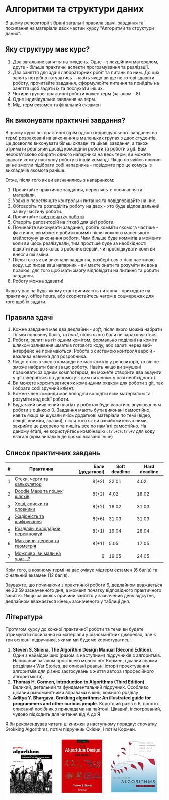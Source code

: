# Алгоритми та структури даних
В цьому репозиторії зібрані загальні правила здачі, завдання та посилання на матеріали двох частин курсу "Алгоритми та структури даних".

## Яку структуру має курс?
1. Два загальних заняття на тиждень. Одне - з лекційним матералом, друге - більше практичні аспекти програмування та реалізації.
2. Два заняття для здачі лабораторних робіт та питань по ним. До цих занять потрібно готуватись - навіть якщо ви ще не готові здавати роботу, прочитайте завдання, сформулюйте питання та прийдіть на заняття щоб задати їх та послухати інших.
3. Чотири групові практичні роботи кожен терм (загалом - 8).
4. Одне індивідуальне завдання на терм.
5. Мід-терм екзамен та фінальний екзамен

## Як виконувати практичні завдання?
В цьому курсі всі практичні (крім одного індивідуального завдання на терм) розраховані на виконання в маленьких групах з двох студентів. Це дозволяє виконувати більш складні та цікаві завдання, а також отримати реальний досвід командної роботи та роботи з git. Вам необов'язково обирати одного напарника на весь терм, ви можете здавати кожну наступну роботу в іншій команді. Якщо по якійсь причині ви не змогли підібрати собі напарника - повідомте про це комусь із викладачів якомога раніше.

Отже, після того як ви визначились з напарником:
1. Прочитайте практичне завдання, перегляньте посилання та матеріали.
2. Уважно перегляньте контрольні питання та повідповідайте на них.
3. Обговоріть та розподіліть роботу на двох - хто буде відповідальний за яку частину роботи.
4. Прочитайте [гайд початку роботи](./quickstart.md)
5. Створіть репозиторій на гітхаб для цієї роботи.
6. Починайте виконувати завдання, робіть комміти якомога частіше - фактично, ви можете робити комміт після кожного маленького майлстоуну виконання роботи. Чим більше буде коммітів в моменти коли ви щось реалізували, тим простіше буде за необхідності відкотитись до якоїсь з робочих версій, чи прослідкувати коли ви внесли які зміни.
7. Після того як ви виконали завдання, розберіться з тією частиною коду, що писав ваш напарник - ви маєте знати та розуміти як вона працює, для того щоб мати змогу відповідати на питання та робити завдання.
8. Роботу можна здавати!

Якщо у вас на будь-якому етапі виникають питання - приходьте на практичну, office hours, або скористайтесь чатом в соцмережах для того щоб їх задати.


## Правила здачі
1. Кожне завдання має два дедлайни - _soft_, після якого можна набрати тільки половину балів, та _hard_, після якого бали не зараховуються.
2. Роботи, залиті на гіт одним комітом, формально поділені на коміти шляхом заливання шматків готового коду, або залиті через веб-інтерфейс не приймаються. Робота з системою контроля версій - важлива навичка для розробника.
3. Якщо хтось з членів команди не має комітів у репозиторії, то він не зможе набрати бали за цю роботу. Навіть якщо ви змушені працювати за одним комп'ютером, ви можете створити два акаунти у git (зверніться по допомогу з цим питанням у разі необхідності).
4. Ви можете корситуватися як командним рядком для роботи з git, так і обрати собі зручний клієнт.
5. Кожен член команди має володіти володіти всім матеріалом та розуміти код всієї роботи.
6. Будь-який виявлений плагіат у роботах буде каратись анулюванням роботи з оцінкою 0. Завдання мають бути виконані самостійно, навіть якщо ви шукали якісь додаткові матеріали по темі (відео, лекції, книжки, зразки), після того як ви ознайомитесь з ними, закрийте це джерело та пишіть все по пам'яті самостійно. На даному етапі, не користуйтесь комбінацію `ctrl+C`/`ctrl+V` для коду взагалі (крім випадків де прямо вказано інше)  

## Список практичних завдань
|  # | Практична     | Бали (додаткові) | Soft deadline | Hard deadline |
|---:|-------------|----:|---------------|---------------|
|1|[Стеки, черги та калькулятор](./assignments_2021/assignment_1.md)|8(+2)|22.01|4.02|
|2|[Doodle Maps та пошук шляхів](./assignments_2021/assignment_2.md)|8(+2)|4.02|18.02|
|3|[Хеші, списки та словники](./assignments_2021/assignment_3.md)|8(+2)|18.02|31.03|
|4|[Жадібність та шифрування](./assignments_2021/assignment_4.md)|8(+6)|31.03|31.03|
|5|[Розділяй, володарюй, перемножуй](./assignments_2021/assignment_5.md)|8(+1)|19.04|28.04|
|6|[Магазини, дерева та геометрія](./assignments_2021/assignment_6.md)|8(+1)|5.05 |17.05|
|7|[Можливо, ви мали на увазі..?](./assignments_2021/assignment_7.md)|6|19.05|24.05|


Крім того, в кожному термі на вас очікує мідтерм екзамен (6 балів) та фінальний екзамен (12 балів).

Зауважте, що починаючи з практичної роботи 6, дедлайном вважається не 23:59 зазначенного дня, а момент початку відповідного практичного заняття. Якщо за якоїсь причини заняття у зазначений день відсутнє, дедлайном вважається кінець зазначеного у таблиці дня.

## Література
Протягом курсу до кожної практичної роботи та теми ви будете отримувати посилання на матеріали у різноманітних джерелах, але є три основні підручника, якими ми будемо користуватись:
1. **Steven S. Skiena, The Algorithm Design Manual (Second Edition)**. Один з найвідоміших (разом із наступним) підручників з алгоритмів. Написаний загалом простішею мовою ніж Кормен, цікавий своїми розділами War Stories, де описані реальні історії проектування алгоритмів для різних застосувань з життя автора (професійного алгоритміста).
2. **Thomas H. Cormen, Introduction to Algorithms (Third Edition)**. Великий, детальний та фундаментальний підручник. Особливо цікавий різноманітними вправами в кінці кожного розділу
3. **Aditya Y. Bhargava. Grokking algorithms: An illustrated guide for programmers and other curious people**. Коротший разів в 6, просто описаний посібник з прикладами на пайтоні. Цікавий, ілсютрований, чудово підходить для читання від А до Я

Я би рекомендував читати ці книжки в наступному порядку: спочатку Grokking Algorithms, потім підручник Скієни, і потім Кормен. 

![wdawd](./res/books.png)

